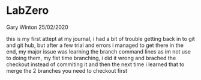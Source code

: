 # LabZero
Gary Winton
25/02/2020

this is my first attept at my journal, i had a bit of trouble getting back in to git and git hub, but after a few trial and errors i managed to get there in the end, my major issue was learning the branch command lines as im not use to doing them, my fist time branching, i did it wrong and brached the checkout instead of commiting it and then the next time i learned that to merge the 2 branches you need to checkout first 